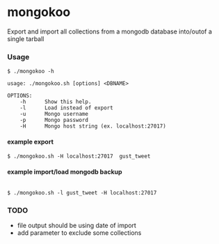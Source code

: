 mongokoo
========

Export and import all collections from a mongodb database into/outof a single tarball


### Usage

```shell
$ ./mongokoo -h

usage: ./mongokoo.sh [options] <DBNAME>

OPTIONS:
    -h      Show this help.
    -l      Load instead of export
    -u      Mongo username
    -p      Mongo password
    -H      Mongo host string (ex. localhost:27017)

```

#### example export

```shell
$ ./mongokoo.sh -H localhost:27017  gust_tweet

```

#### example import/load mongodb backup

```shell

$ ./mongokoo.sh -l gust_tweet -H localhost:27017

```


### TODO
- file output should be using date of import
- add parameter to exclude some collections
